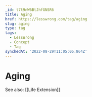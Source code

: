```yaml
---
_id: t7t9nW6BtJhfGNSR6
title: Aging
href: https://lesswrong.com/tag/aging
slug: aging
type: tag
tags:
  - LessWrong
  - Concept
  - Tag
synchedAt: '2022-08-29T11:05:05.864Z'
---
```


# Aging

See also: [[Life Extension]]
